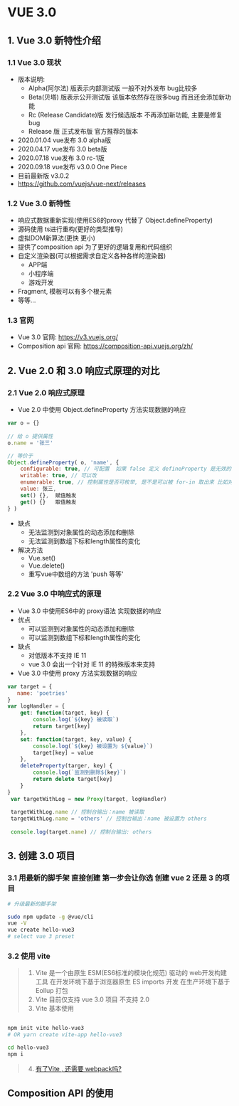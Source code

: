 # VUE 3.0

## 1. Vue 3.0 新特性介绍
### 1.1 Vue 3.0 现状
- 版本说明:
    - Alpha(阿尔法) 版表示内部测试版 一般不对外发布 bug比较多
    - Beta(贝塔) 版表示公开测试版 该版本依然存在很多bug 而且还会添加新功能
    - Rc (Release Candidate)版 发行候选版本 不再添加新功能, 主要是修复 bug
    - Release 版 正式发布版 官方推荐的版本
- 2020.01.04 vue发布 3.0 alpha版
- 2020.04.17 vue发布 3.0 beta版
- 2020.07.18 vue发布 3.0 rc-1版
- 2020.09.18 vue发布 v3.0.0 One Piece
- 目前最新版  v3.0.2
- https://github.com/vuejs/vue-next/releases

### 1.2 Vue 3.0 新特性
- 响应式数据重新实现(使用ES6的proxy 代替了 Object.defineProperty)
- 源码使用 ts进行重构(更好的类型推导)
- 虚拟DOM新算法(更快 更小)
- 提供了composition api 为了更好的逻辑复用和代码组织
- 自定义渲染器(可以根据需求自定义各种各样的渲染器)
    - APP端
    - 小程序端
    - 游戏开发
- Fragment, 模板可以有多个根元素
- 等等...
### 1.3 官网
- Vue 3.0 官网: https://v3.vuejs.org/
- Composition api 官网: https://composition-api.vuejs.org/zh/

## 2. Vue 2.0 和 3.0 响应式原理的对比
### 2.1 Vue 2.0 响应式原理 
- Vue 2.0 中使用 Object.defineProperty 方法实现数据的响应
```js
var o = {} 
    
// 给 o 提供属性
o.name = '张三'

// 等价于
Object.defineProperty( o, 'name', {
    configurable: true, // 可配置  如果 false 定义 defineProperty 是无效的
    writable: true, // 可以改
    enumerable: true, // 控制属性是否可枚举, 是不是可以被 for-in 取出来 比如对象中的 __proto__ 就是灰色的不能遍历出来 就是设置了 enumerable = false
    value: 张三,
    set() {},  赋值触发
    get() {}   取值触发
} )
```
- 缺点
    - 无法监测到对象属性的动态添加和删除
    - 无法监测到数组下标和length属性的变化
- 解决方法
    - Vue.set()
    - Vue.delete()
    - 重写vue中数组的方法 'push 等等'

### 2.2 Vue 3.0 中响应式的原理
- Vue 3.0 中使用ES6中的 proxy语法 实现数据的响应
- 优点
    - 可以监测到对象属性的动态添加和删除
    - 可以监测到数组下标和length属性的变化
- 缺点
    - 对低版本不支持 IE 11
    - vue 3.0 会出一个针对 IE 11 的特殊版本来支持 
- Vue 3.0 中使用 proxy 方法实现数据的响应
```js
var target = {
   name: 'poetries'
}
var logHandler = {
    get: function(target, key) {
        console.log(`${key} 被读取`)
        return target[key]
    },
    set: function(target, key, value) {
        console.log(`${key} 被设置为 ${value}`)
        target[key] = value
    },
    deleteProperty(targer, key) {
        console.log(`监测到删除${key}`)
        return delete target[key]
    }
}
 var targetWithLog = new Proxy(target, logHandler)
 
 targetWithLog.name // 控制台输出：name 被读取
 targetWithLog.name = 'others' // 控制台输出：name 被设置为 others
 
 console.log(target.name) // 控制台输出: others
``` 

## 3. 创建 3.0 项目
### 3.1 用最新的脚手架 直接创建  第一步会让你选 创建 vue 2 还是 3  的项目
```sh
# 升级最新的脚手架

sudo npm update -g @vue/cli
vue -V
vue create hello-vue3
# select vue 3 preset

```
### 3.2 使用 vite

> 1. Vite 是一个由原生 ESM(ES6标准的模块化规范) 驱动的 web开发构建工具 在开发环境下基于浏览器原生 ES imports 开发 在生产环境下基于 Eollup 打包
> 2. Vite 目前仅支持 vue 3.0 项目 不支持 2.0
> 3. Vite 基本使用
```sh

npm init vite hello-vue3 
# OR yarn create vite-app hello-vue3

cd hello-vue3
npm i

```
> 4. [有了Vite , 还需要 webpack吗?](https://zhuanlan.zhihu.com/p/150083887)

## Composition API 的使用






